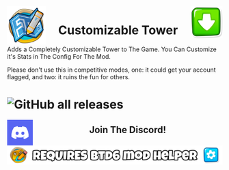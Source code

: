 <a href="https://github.com/DarkTerraYT/CustomizableTower/releases/latest/download/CustomizableTower.dll">
    <img align="left" alt="Icon" height="90" src="Icon.png">
    <img align="right" alt="Download" height="75" src="https://raw.githubusercontent.com/gurrenm3/BTD-Mod-Helper/master/BloonsTD6%20Mod%20Helper/Resources/DownloadBtn.png">
</a>

<h1 align="center">Customizable Tower</h1>

Adds a Completely Customizable Tower to The Game. You Can Customize it's Stats in The Config For The Mod.

Please don't use this in competitive modes, one: it could get your account flagged, and two: it ruins the fun for others.

<h1 aling="left"><img alt="GitHub all releases" height="25" src="https://img.shields.io/github/downloads/DarkTerraYT/CustomizableTower/total?label=Total%20Dowloads"></h1>

<a href="https://discord.gg/xegnVEBRuE">
    <img align="left" alt="Discord" height = "60" src="discord.png">
</a>
<h2 align="center"> Join The Discord!</h2>

[![Requires BTD6 Mod Helper](https://raw.githubusercontent.com/gurrenm3/BTD-Mod-Helper/master/banner.png)](https://github.com/gurrenm3/BTD-Mod-Helper#readme)
